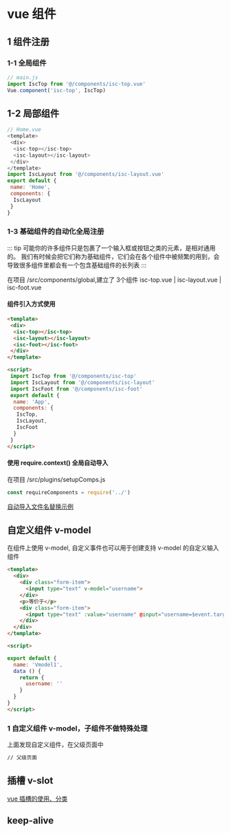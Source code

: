 # vue 组件

## 1 组件注册

### 1-1 全局组件

``` js
// main.js
import IscTop from '@/components/isc-top.vue'
Vue.component('isc-top', IscTop)
```

## 1-2 局部组件

``` js
// Home.vue
<template>
 <div>
  <isc-top></isc-top>
  <isc-layout></isc-layout> 
 </div>
</template>
import IscLayout from '@/components/isc-layout.vue'
export default {
 name: 'Home',
 components: {
  IscLayout
 }
}
```

### 1-3 基础组件的自动化全局注册

::: tip
可能你的许多组件只是包裹了一个输入框或按钮之类的元素，是相对通用的。
我们有时候会把它们称为基础组件，它们会在各个组件中被频繁的用到，会导致很多组件里都会有一个包含基础组件的长列表
:::

在项目 /src/components/global,建立了 3个组件 isc-top.vue | isc-layout.vue | isc-foot.vue

#### 组件引入方式使用

``` html
<template>
 <div>
  <isc-top></isc-top>
  <isc-layout></isc-layout>
  <isc-foot></isc-foot>
 </div>
</template>

<script>
 import IscTop from '@/components/isc-top'
 import IscLayout from '@/components/isc-layout'
 import IscFoot from '@/components/isc-foot'
 export default {
  name: 'App',
  components: {
   IscTop,
   IscLayout,
   IscFoot
  }
 }
</script>
```

#### 使用 require.context() 全局自动导入

在项目 /src/plugins/setupComps.js

``` js
const requireComponents = require('../')
```

[自动导入文件名替换示例](https://github.com/bencodezen/vue-enterprise-boilerplate/blob/main/src/components/_globals.js)

## 自定义组件 v-model

在组件上使用 v-model, 自定义事件也可以用于创建支持 v-model 的自定义输入组件

``` html
<template>
  <div>
    <div class="form-item">
      <input type="text" v-model="username">
    </div>
    <p>等价于</p>
    <div class="form-item">
      <input type="text" :value="username" @input="username=$event.target.value">
    </div>
  </div>
</template>

<script>

export default {
  name: 'Vmodel1',
  data () {
    return {
      username: ''
    }
  }
}
</script>
```

### 1 自定义组件 v-model，子组件不做特殊处理

上面发现自定义组件，在父级页面中

``` html
// 父级页面

```

## 插槽 v-slot

[vue 插槽的使用、分类](https://www.jianshu.com/p/e51c3ea4dcf8)

## keep-alive

[](https://www.jianshu.com/p/d2699f368c07)
